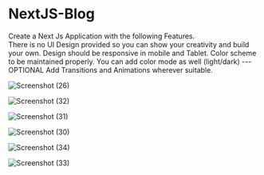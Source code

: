 # NextJS-Blog
Create a Next Js Application with the following Features.  
There is no UI Design provided so you can show your creativity and build your own. 
Design should be responsive in mobile and Tablet. Color scheme to be maintained properly. 
You can add color mode as well (light/dark) --- OPTIONAL Add Transitions and Animations wherever suitable.
  
  ![Screenshot (26)](https://user-images.githubusercontent.com/15875200/147539539-a11cc4ed-1a30-4270-bc4b-1e0a9c7f74a1.png)


![Screenshot (32)](https://user-images.githubusercontent.com/15875200/147524922-6fc6a60c-456a-498b-bc6a-aeed07054f15.png)

![Screenshot (31)](https://user-images.githubusercontent.com/15875200/147524926-39e64e4c-a5f3-4a1d-9122-908b783a0cf0.png)

![Screenshot (30)](https://user-images.githubusercontent.com/15875200/147524927-878b9e0a-ade8-4c01-aac7-f803a97df13d.png)

![Screenshot (34)](https://user-images.githubusercontent.com/15875200/147524929-b61cd87c-9b06-4a70-b5c8-cb92ced1e84a.png)

![Screenshot (33)](https://user-images.githubusercontent.com/15875200/147524931-c8a5ab6e-dba2-48d3-a30c-299e2f01a6f2.png)
